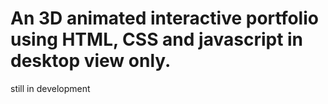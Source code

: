 # An 3D animated interactive portfolio using HTML, CSS and javascript in desktop view only.
still in development
